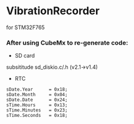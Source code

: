 # VibrationRecorder

for STM32F765

### After using CubeMx to re-generate code:
- SD card

subsititude sd_diskio.c/.h (v2.1->v1.4)

- RTC

```
sDate.Year      = 0x18;
sDate.Month     = 0x04;
sDate.Date      = 0x24;
sTime.Hours     = 0x13;
sTime.Minutes   = 0x23;
sTime.Seconds   = 0x18;
```